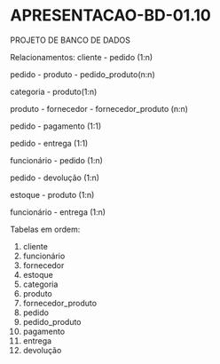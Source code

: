 # APRESENTACAO-BD-01.10
PROJETO DE BANCO DE DADOS

Relacionamentos:
cliente - pedido (1:n)

pedido - produto - pedido_produto(n:n)

categoria - produto(1:n)

produto - fornecedor - fornecedor_produto (n:n)

pedido - pagamento (1:1)

pedido - entrega (1:1)

funcionário - pedido (1:n)

pedido - devolução (1:n)

estoque - produto (1:n)

funcionário - entrega (1:n)

Tabelas em ordem:
1. cliente
2. funcionário
3. fornecedor
4. estoque
5. categoria
6. produto
7. fornecedor_produto
8. pedido
9. pedido_produto
10. pagamento
11. entrega
12. devolução

